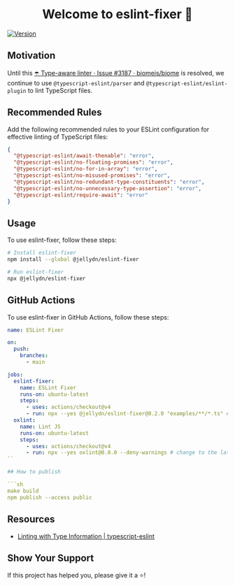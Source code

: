 <h1 align="center">Welcome to eslint-fixer 👋</h1>

<p>
  <a href="https://www.npmjs.com/package/eslint-fixer" target="_blank">
    <img alt="Version" src="https://img.shields.io/npm/v/eslint-fixer.svg">
  </a>
</p>

## Motivation

Until this [☂️ Type-aware linter · Issue #3187 · biomejs/biome](https://github.com/biomejs/biome/issues/3187) is resolved, we continue to use `@typescript-eslint/parser` and `@typescript-eslint/eslint-plugin` to lint TypeScript files.

## Recommended Rules

Add the following recommended rules to your ESLint configuration for effective linting of TypeScript files:

```json
{
  "@typescript-eslint/await-thenable": "error",
  "@typescript-eslint/no-floating-promises": "error",
  "@typescript-eslint/no-for-in-array": "error",
  "@typescript-eslint/no-misused-promises": "error",
  "@typescript-eslint/no-redundant-type-constituents": "error",
  "@typescript-eslint/no-unnecessary-type-assertion": "error",
  "@typescript-eslint/require-await": "error"
}
```

## Usage

To use eslint-fixer, follow these steps:

```sh
# Install eslint-fixer
npm install --global @jellydn/eslint-fixer

# Run eslint-fixer
npx @jellydn/eslint-fixer
```

## GitHub Actions

To use eslint-fixer in GitHub Actions, follow these steps:

````yml
name: ESLint Fixer

on:
  push:
    branches:
      - main

jobs:
  eslint-fixer:
    name: ESLint Fixer
    runs-on: ubuntu-latest
    steps:
      - uses: actions/checkout@v4
      - run: npx --yes @jellydn/eslint-fixer@0.2.0 "examples/**/*.ts" # change to the latest release
  oxlint:
    name: Lint JS
    runs-on: ubuntu-latest
    steps:
      - uses: actions/checkout@v4
      - run: npx --yes oxlint@0.0.0 --deny-warnings # change to the latest release
``

## How to publish

```sh
make build
npm publish --access public
````

## Resources

- [Linting with Type Information | typescript-eslint](https://typescript-eslint.io/getting-started/typed-linting)

## Show Your Support

If this project has helped you, please give it a ⭐️!

